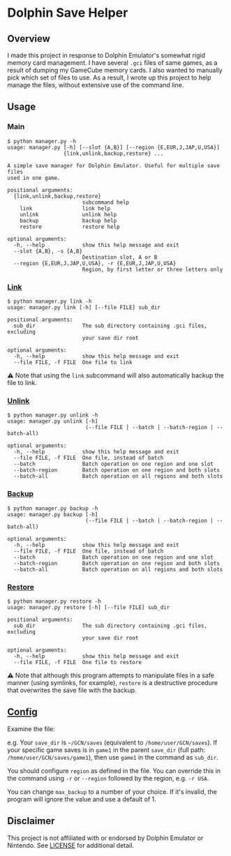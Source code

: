 # Dolphin Save Helper

## Overview

I made this project in response to Dolphin Emulator's somewhat rigid memory card management. I have several `.gci` files of same games, as a result of dumping my GameCube memory cards. I also wanted to manually pick which set of files to use. As a result, I wrote up this project to help manage the files, without extensive use of the command line.

## Usage

### Main
```
$ python manager.py -h
usage: manager.py [-h] [--slot {A,B}] [--region {E,EUR,J,JAP,U,USA}]
                  {link,unlink,backup,restore} ...

A simple save manager for Dolphin Emulator. Useful for multiple save files
used in one game.

positional arguments:
  {link,unlink,backup,restore}
                        subcommand help
    link                link help
    unlink              unlink help
    backup              backup help
    restore             restore help

optional arguments:
  -h, --help            show this help message and exit
  --slot {A,B}, -s {A,B}
                        Destination slot, A or B
  --region {E,EUR,J,JAP,U,USA}, -r {E,EUR,J,JAP,U,USA}
                        Region, by first letter or three letters only
```

### [Link](link.py)
```
$ python manager.py link -h
usage: manager.py link [-h] [--file FILE] sub_dir

positional arguments:
  sub_dir               The sub directory containing .gci files, excluding
                        your save dir root

optional arguments:
  -h, --help            show this help message and exit
  --file FILE, -f FILE  One file to link
```

⚠ Note that using the `link` subcommand will also automatically backup the file to link.

### [Unlink](link.py)
```
$ python manager.py unlink -h
usage: manager.py unlink [-h]
                         (--file FILE | --batch | --batch-region | --batch-all)

optional arguments:
  -h, --help            show this help message and exit
  --file FILE, -f FILE  One file, instead of batch
  --batch               Batch operation on one region and one slot
  --batch-region        Batch operation on one region and both slots
  --batch-all           Batch operation on all regions and both slots
```

### [Backup](backup.py)
```
$ python manager.py backup -h
usage: manager.py backup [-h]
                         (--file FILE | --batch | --batch-region | --batch-all)

optional arguments:
  -h, --help            show this help message and exit
  --file FILE, -f FILE  One file, instead of batch
  --batch               Batch operation on one region and one slot
  --batch-region        Batch operation on one region and both slots
  --batch-all           Batch operation on all regions and both slots
```

### [Restore](backup.py)
```
$ python manager.py restore -h
usage: manager.py restore [-h] [--file FILE] sub_dir

positional arguments:
  sub_dir               The sub directory containing .gci files, excluding
                        your save dir root

optional arguments:
  -h, --help            show this help message and exit
  --file FILE, -f FILE  One file to restore
```

⚠ Note that although this program attempts to manipulate files in a safe manner (using symlinks, for example), `restore` is a destructive procedure that overwrites the save file with the backup.

## [Config](config.yaml.example)
Examine the file:

e.g. Your `save_dir` is `~/GCN/saves` (equivalent to `/home/user/GCN/saves`). If your specific game saves is in `game1` in the parent `save_dir` (full path: `/home/user/GCN/saves/game1`), then use `game1` in the command as `sub_dir`.

You should configure `region` as defined in the file. You can override this in the command using `-r` or `--region` followed by the region, e.g. `-r USA`.

You can change `max_backup` to a number of your choice. If it's invalid, the program will ignore the value and use a default of 1.

## Disclaimer

This project is not affiliated with or endorsed by Dolphin Emulator or Nintendo. See [LICENSE](LICENSE) for additional detail.
